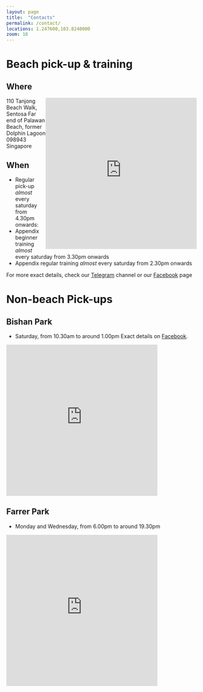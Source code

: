 ```yaml
---
layout: page
title:  "Contacts"
permalink: /contact/
locations: 1.247600,103.8240000
zoom: 16
---
```


Beach pick-up & training
===

Where
---
<iframe src="https://www.google.com/maps/embed?pb=!1m18!1m12!1m3!1d3988.8733998807734!2d103.8225216388583!3d1.2470023407464246!2m3!1f0!2f0!3f0!3m2!1i1024!2i768!4f13.1!3m3!1m2!1s0x31da1ea97be51405%3A0x406386128c32981e!2s110+Tanjong+Beach+Walk%2C+098943!5e0!3m2!1sen!2ssg!4v1461390805259" width="400" height="400" frameborder="0" style="border:0; float:right" allowfullscreen></iframe>


110 Tanjong Beach Walk, Sentosa
Far end of Palawan Beach, former Dolphin Lagoon
098943 Singapore

When
---
- Regular pick-up _almost_ every saturday from 4.30pm onwards:
- Appendix beginner training _almost_ every saturday from 3.30pm onwards
- Appendix regular training _almost_ every saturday from 2.30pm onwards

For more exact details, check our <a href="https://telegram.me/{{ site.telegram }}">Telegram</a> channel or our <a href="https://www.facebook.com/groups/{{ site.facebook }}">Facebook</a> page

Non-beach Pick-ups
===

Bishan Park
---
- Saturday, from 10.30am to around 1.00pm
Exact details on <a href="https://www.facebook.com/groups/botanicultimatepickup/">Facebook</a>.

<iframe src="https://www.google.com/maps/embed?pb=!1m18!1m12!1m3!1d3988.6869420901608!2d103.83671131439365!3d1.3645053619091532!2m3!1f0!2f0!3f0!3m2!1i1024!2i768!4f13.1!3m3!1m2!1s0x0%3A0x0!2zMcKwMjEnNTIuMiJOIDEwM8KwNTAnMjAuMCJF!5e0!3m2!1sen!2ssg!4v1461550395148" width="400" height="400" frameborder="0" style="border:0; display:block" allowfullscreen></iframe>


Farrer Park
---
- Monday and Wednesday, from 6.00pm to around 19.30pm

<iframe src="https://www.google.com/maps/embed?pb=!1m18!1m12!1m3!1d1771.0519103920997!2d103.84910726319208!3d1.3115526773363821!2m3!1f0!2f0!3f0!3m2!1i1024!2i768!4f13.1!3m3!1m2!1s0x0%3A0x0!2zMcKwMTgnNDEuNiJOIDEwM8KwNTEnMDAuNyJF!5e1!3m2!1sen!2ssg!4v1461550900504" width="400" height="400" frameborder="0" style="border:0; display:block" allowfullscreen></iframe>
